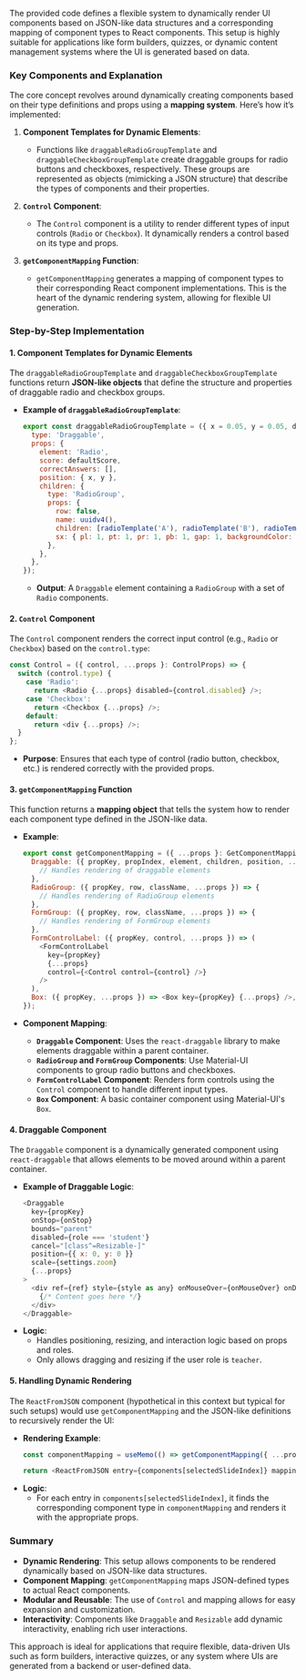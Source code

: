 The provided code defines a flexible system to dynamically render UI components based on JSON-like data structures and a corresponding mapping of component types to React components. This setup is highly suitable for applications like form builders, quizzes, or dynamic content management systems where the UI is generated based on data.

### Key Components and Explanation

The core concept revolves around dynamically creating components based on their type definitions and props using a **mapping system**. Here’s how it’s implemented:

1. **Component Templates for Dynamic Elements**:
   - Functions like `draggableRadioGroupTemplate` and `draggableCheckboxGroupTemplate` create draggable groups for radio buttons and checkboxes, respectively. These groups are represented as objects (mimicking a JSON structure) that describe the types of components and their properties.

2. **`Control` Component**:
   - The `Control` component is a utility to render different types of input controls (`Radio` or `Checkbox`). It dynamically renders a control based on its type and props.

3. **`getComponentMapping` Function**:
   - `getComponentMapping` generates a mapping of component types to their corresponding React component implementations. This is the heart of the dynamic rendering system, allowing for flexible UI generation.

### Step-by-Step Implementation

#### 1. Component Templates for Dynamic Elements

The `draggableRadioGroupTemplate` and `draggableCheckboxGroupTemplate` functions return **JSON-like objects** that define the structure and properties of draggable radio and checkbox groups.

- **Example of `draggableRadioGroupTemplate`**:
  ```javascript
  export const draggableRadioGroupTemplate = ({ x = 0.05, y = 0.05, defaultScore = 1 } = {}): DraggableGroupElement => ({
    type: 'Draggable',
    props: {
      element: 'Radio',
      score: defaultScore,
      correctAnswers: [],
      position: { x, y },
      children: {
        type: 'RadioGroup',
        props: {
          row: false,
          name: uuidv4(),
          children: [radioTemplate('A'), radioTemplate('B'), radioTemplate('C')],
          sx: { pl: 1, pt: 1, pr: 1, pb: 1, gap: 1, backgroundColor: '#00000000' },
        },
      },
    },
  });
  ```

  - **Output**: A `Draggable` element containing a `RadioGroup` with a set of `Radio` components.

#### 2. `Control` Component

The `Control` component renders the correct input control (e.g., `Radio` or `Checkbox`) based on the `control.type`:

```javascript
const Control = ({ control, ...props }: ControlProps) => {
  switch (control.type) {
    case 'Radio':
      return <Radio {...props} disabled={control.disabled} />;
    case 'Checkbox':
      return <Checkbox {...props} />;
    default:
      return <div {...props} />;
  }
};
```

- **Purpose**: Ensures that each type of control (radio button, checkbox, etc.) is rendered correctly with the provided props.

#### 3. `getComponentMapping` Function

This function returns a **mapping object** that tells the system how to render each component type defined in the JSON-like data.

- **Example**:
  ```javascript
  export const getComponentMapping = ({ ...props }: GetComponentMappingProps) => ({
    Draggable: ({ propKey, propIndex, element, children, position, ...props }) => {
      // Handles rendering of draggable elements
    },
    RadioGroup: ({ propKey, row, className, ...props }) => {
      // Handles rendering of RadioGroup elements
    },
    FormGroup: ({ propKey, row, className, ...props }) => {
      // Handles rendering of FormGroup elements
    },
    FormControlLabel: ({ propKey, control, ...props }) => (
      <FormControlLabel
        key={propKey}
        {...props}
        control={<Control control={control} />}
      />
    ),
    Box: ({ propKey, ...props }) => <Box key={propKey} {...props} />,
  });
  ```

- **Component Mapping**:
  - **`Draggable` Component**: Uses the `react-draggable` library to make elements draggable within a parent container.
  - **`RadioGroup` and `FormGroup` Components**: Use Material-UI components to group radio buttons and checkboxes.
  - **`FormControlLabel` Component**: Renders form controls using the `Control` component to handle different input types.
  - **`Box` Component**: A basic container component using Material-UI's `Box`.

#### 4. Draggable Component

The `Draggable` component is a dynamically generated component using `react-draggable` that allows elements to be moved around within a parent container.

- **Example of Draggable Logic**:
  ```javascript
  <Draggable
    key={propKey}
    onStop={onStop}
    bounds="parent"
    disabled={role === 'student'}
    cancel="[class^=Resizable-]"
    position={{ x: 0, y: 0 }}
    scale={settings.zoom}
    {...props}
  >
    <div ref={ref} style={style as any} onMouseOver={onMouseOver} onDoubleClick={openModal}>
      {/* Content goes here */}
    </div>
  </Draggable>
  ```
- **Logic**:
  - Handles positioning, resizing, and interaction logic based on props and roles.
  - Only allows dragging and resizing if the user role is `teacher`.

#### 5. Handling Dynamic Rendering

The `ReactFromJSON` component (hypothetical in this context but typical for such setups) would use `getComponentMapping` and the JSON-like definitions to recursively render the UI:

- **Rendering Example**:
  ```javascript
  const componentMapping = useMemo(() => getComponentMapping({ ...props }), [dependencies]);

  return <ReactFromJSON entry={components[selectedSlideIndex]} mapping={componentMapping} />;
  ```
- **Logic**:
  - For each entry in `components[selectedSlideIndex]`, it finds the corresponding component type in `componentMapping` and renders it with the appropriate props.

### Summary

- **Dynamic Rendering**: This setup allows components to be rendered dynamically based on JSON-like data structures.
- **Component Mapping**: `getComponentMapping` maps JSON-defined types to actual React components.
- **Modular and Reusable**: The use of `Control` and mapping allows for easy expansion and customization.
- **Interactivity**: Components like `Draggable` and `Resizable` add dynamic interactivity, enabling rich user interactions.
  
This approach is ideal for applications that require flexible, data-driven UIs such as form builders, interactive quizzes, or any system where UIs are generated from a backend or user-defined data.

